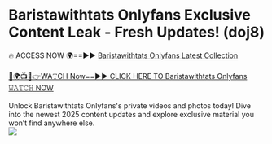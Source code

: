 # Baristawithtats Onlyfans Exclusive Content Leak - Fresh Updates! (doj8)

🔥 ACCESS NOW 🌍==►► <a href="https://tinyurl.com/kvy9nzfs" rel="nofollow">Baristawithtats Onlyfans Latest Collection</a>
<br><br>
[🔴🌍📺📱👉WA𝚃CH Now==►► CLICK HERE TO Baristawithtats Onlyfans 𝚆𝙰𝚃𝙲𝙷 NOW](https://tinyurl.com/kvy9nzfs)
<br><br>
Unlock Baristawithtats Onlyfans's private videos and photos today! Dive into the newest 2025 content updates and explore exclusive material you won’t find anywhere else.
<br>
<a href="https://tinyurl.com/kvy9nzfs" rel="nofollow" data-target="animated-image.originalLink"><img src="https://camo.githubusercontent.com/8a4f000d20f83aca3bf7ec5f350d767afa0574a8a352519fd8cfa583a6f93a33/68747470733a2f2f692e696d6775722e636f6d2f644a486b345a712e676966" data-canonical-src="https://i.imgur.com/dJHk4Zq.gif" style="max-width: 100%; display: inline-block;" data-target="animated-image.originalImage"></a>
<br>
